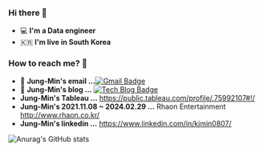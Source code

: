 ### Hi there 👋
 - 💻   **I'm a Data engineer**
 - 🇰🇷  **I'm live in South Korea**

### How to reach me? 🤔
- 📮  **Jung-Min's email ...**[![Gmail Badge](https://img.shields.io/badge/Gmail-d14836?style=flat-square&logo=Gmail&logoColor=white&link=mailto:kjmin0807@gmail.com)](mailto:kjmin0807@gmail.com)
- 📒  **Jung-Min's blog ...** [![Tech Blog Badge](http://img.shields.io/badge/-Tech%20blog-black?style=flat-square&logo=blogger&logoColor=white&link=https://kjm94.github.io/)](https://kjm94.github.io/)
- **Jung-Min's Tableau ...** https://public.tableau.com/profile/.75992107#!/
- **Jung-Min's 2021.11.08 ~ 2024.02.29  ...** Rhaon Entertainment http://www.rhaon.co.kr/
- **Jung-Min's linkedin ...** https://www.linkedin.com/in/kjmin0807/

![Anurag's GitHub stats](https://github-readme-stats.vercel.app/api?username=kjm94&show_icons=true&theme=cobalt)
